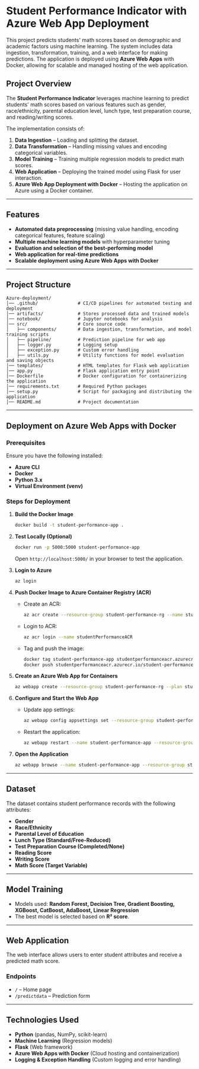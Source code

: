 # Student Performance Indicator with Azure Web App Deployment

This project predicts students' math scores based on demographic and academic factors using machine learning. The system includes data ingestion, transformation, training, and a web interface for making predictions. The application is deployed using **Azure Web Apps** with Docker, allowing for scalable and managed hosting of the web application.

## Project Overview
The **Student Performance Indicator** leverages machine learning to predict students' math scores based on various features such as gender, race/ethnicity, parental education level, lunch type, test preparation course, and reading/writing scores.

The implementation consists of:
1. **Data Ingestion** – Loading and splitting the dataset.
2. **Data Transformation** – Handling missing values and encoding categorical variables.
3. **Model Training** – Training multiple regression models to predict math scores.
4. **Web Application** – Deploying the trained model using Flask for user interaction.
5. **Azure Web App Deployment with Docker** – Hosting the application on Azure using a Docker container.

---

## Features
- **Automated data preprocessing** (missing value handling, encoding categorical features, feature scaling)
- **Multiple machine learning models** with hyperparameter tuning
- **Evaluation and selection of the best-performing model**
- **Web application for real-time predictions**
- **Scalable deployment using Azure Web Apps with Docker**

---

## Project Structure

```
Azure-deployment/
│── .github/               # CI/CD pipelines for automated testing and deployment
│── artifacts/             # Stores processed data and trained models
│── notebook/              # Jupyter notebooks for analysis
│── src/                   # Core source code
│   ├── components/        # Data ingestion, transformation, and model training scripts
│   ├── pipeline/          # Prediction pipeline for web app
│   ├── logger.py          # Logging setup
│   ├── exception.py       # Custom error handling
│   ├── utils.py           # Utility functions for model evaluation and saving objects
│── templates/             # HTML templates for Flask web application
│── app.py                 # Flask application entry point
│── Dockerfile             # Docker configuration for containerizing the application
│── requirements.txt       # Required Python packages
│── setup.py               # Script for packaging and distributing the application
│── README.md              # Project documentation
```

---

## Deployment on Azure Web Apps with Docker

### **Prerequisites**
Ensure you have the following installed:
- **Azure CLI**
- **Docker**
- **Python 3.x**
- **Virtual Environment (venv)**

### **Steps for Deployment**

1. **Build the Docker Image**
   ```bash
   docker build -t student-performance-app .
   ```

2. **Test Locally (Optional)**
   ```bash
   docker run -p 5000:5000 student-performance-app
   ```
   Open `http://localhost:5000/` in your browser to test the application.

3. **Login to Azure**
   ```bash
   az login
   ```

4. **Push Docker Image to Azure Container Registry (ACR)**
   - Create an ACR:
     ```bash
     az acr create --resource-group student-performance-rg --name studentPerformanceACR --sku Basic
     ```
   - Login to ACR:
     ```bash
     az acr login --name studentPerformanceACR
     ```
   - Tag and push the image:
     ```bash
     docker tag student-performance-app studentperformanceacr.azurecr.io/student-performance-app
     docker push studentperformanceacr.azurecr.io/student-performance-app
     ```

5. **Create an Azure Web App for Containers**
   ```bash
   az webapp create --resource-group student-performance-rg --plan student-performance-plan --name student-performance-app --deployment-container-image-name studentperformanceacr.azurecr.io/student-performance-app
   ```

6. **Configure and Start the Web App**
   - Update app settings:
     ```bash
     az webapp config appsettings set --resource-group student-performance-rg --name student-performance-app --settings WEBSITES_PORT=5000
     ```
   - Restart the application:
     ```bash
     az webapp restart --name student-performance-app --resource-group student-performance-rg
     ```

7. **Open the Application**
   ```bash
   az webapp browse --name student-performance-app --resource-group student-performance-rg
   ```

---

## Dataset

The dataset contains student performance records with the following attributes:
- **Gender**
- **Race/Ethnicity**
- **Parental Level of Education**
- **Lunch Type (Standard/Free-Reduced)**
- **Test Preparation Course (Completed/None)**
- **Reading Score**
- **Writing Score**
- **Math Score (Target Variable)**

---

## Model Training
- Models used: **Random Forest, Decision Tree, Gradient Boosting, XGBoost, CatBoost, AdaBoost, Linear Regression**
- The best model is selected based on **R² score**.

---

## Web Application

The web interface allows users to enter student attributes and receive a predicted math score.

### **Endpoints**
- `/` – Home page
- `/predictdata` – Prediction form

---

## Technologies Used
- **Python** (pandas, NumPy, scikit-learn)
- **Machine Learning** (Regression models)
- **Flask** (Web framework)
- **Azure Web Apps with Docker** (Cloud hosting and containerization)
- **Logging & Exception Handling** (Custom logging and error handling)
